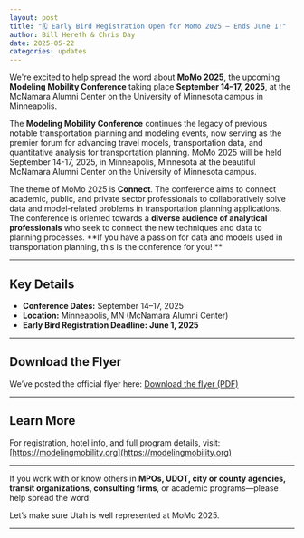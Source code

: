```yaml
---
layout: post
title: "🗓️ Early Bird Registration Open for MoMo 2025 – Ends June 1!"
author: Bill Hereth & Chris Day
date: 2025-05-22
categories: updates
---
```


We're excited to help spread the word about **MoMo 2025**, the upcoming **Modeling Mobility Conference** taking place **September 14–17, 2025**, at the McNamara Alumni Center on the University of Minnesota campus in Minneapolis.

The **Modeling Mobility Conference** continues the legacy of previous notable transportation planning and modeling events, now serving as the premier forum for advancing travel models, transportation data, and quantitative analysis for transportation planning. MoMo 2025 will be held September 14-17, 2025, in Minneapolis, Minnesota at the beautiful McNamara Alumni Center on the University of Minnesota campus.

The theme of MoMo 2025 is **Connect**. The conference aims to connect academic, public, and private sector professionals to collaboratively solve data and model-related problems in transportation planning applications. The conference is oriented towards a **diverse audience of analytical professionals** who seek to connect the new techniques and data to planning processes. **If you have a passion for data and models used in transportation planning, this is the conference for you! **

---

## Key Details

- **Conference Dates:** September 14–17, 2025  
- **Location:** Minneapolis, MN (McNamara Alumni Center)  
- **Early Bird Registration Deadline:** **June 1, 2025**

---

## Download the Flyer

We’ve posted the official flyer here: [Download the flyer (PDF)](https://www.utahmug.org/assets/docs/MOMO2025_FlyerLetter_v3_EarlyBird.pdf)

---

## Learn More

For registration, hotel info, and full program details, visit: [https://modelingmobility.org](https://modelingmobility.org)

---

If you work with or know others in **MPOs, UDOT, city or county agencies, transit organizations, consulting firms**, or academic programs—please help spread the word!

Let’s make sure Utah is well represented at MoMo 2025.

---